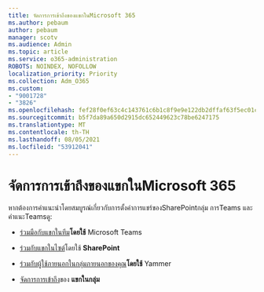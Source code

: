 ```yaml
---
title: จัดการการเข้าถึงของแขกในMicrosoft 365
ms.author: pebaum
author: pebaum
manager: scotv
ms.audience: Admin
ms.topic: article
ms.service: o365-administration
ROBOTS: NOINDEX, NOFOLLOW
localization_priority: Priority
ms.collection: Adm_O365
ms.custom:
- "9001728"
- "3826"
ms.openlocfilehash: fef28f0ef63c4c143761c6b1c8f9e9e122db2dffaf63f5ec01c914f89c9a7592
ms.sourcegitcommit: b5f7da89a650d2915dc652449623c78be6247175
ms.translationtype: MT
ms.contentlocale: th-TH
ms.lasthandoff: 08/05/2021
ms.locfileid: "53912041"
---
```

# <a name="manage-guest-access-in-microsoft-365"></a>จัดการการเข้าถึงของแขกในMicrosoft 365

หากต้องการคําแนะนําโดยสมบูรณ์เกี่ยวกับการตั้งค่าการแชร์ของSharePointกลุ่ม การTeams และคําแนะTeamsดู: 

- [ร่วมมือกับแขกในทีม](https://docs.microsoft.com/microsoft-365/solutions/collaborate-as-team?view=o365-worldwide)**โดยใช้** Microsoft Teams 

- [ร่วมกับแขกในไซต์](https://docs.microsoft.com/microsoft-365/solutions/collaborate-in-site?view=o365-worldwide)โดยใช้ **SharePoint** 

- [ร่วมกับผู้ใช้ภายนอกในกลุ่มภายนอกของคุณ](https://docs.microsoft.com/yammer/work-with-external-users/create-and-manage-external-groups?redirectSourcePath=%252farticle%252f9ccd15ce-0efc-4dc1-81bc-4a424ab6f92a.aspx)**โดยใช้** Yammer 

- [จัดการการเข้าถึง](https://docs.microsoft.com/microsoft-365/admin/create-groups/manage-guest-access-in-groups?view=o365-worldwide)ของ **แขกในกลุ่ม**
